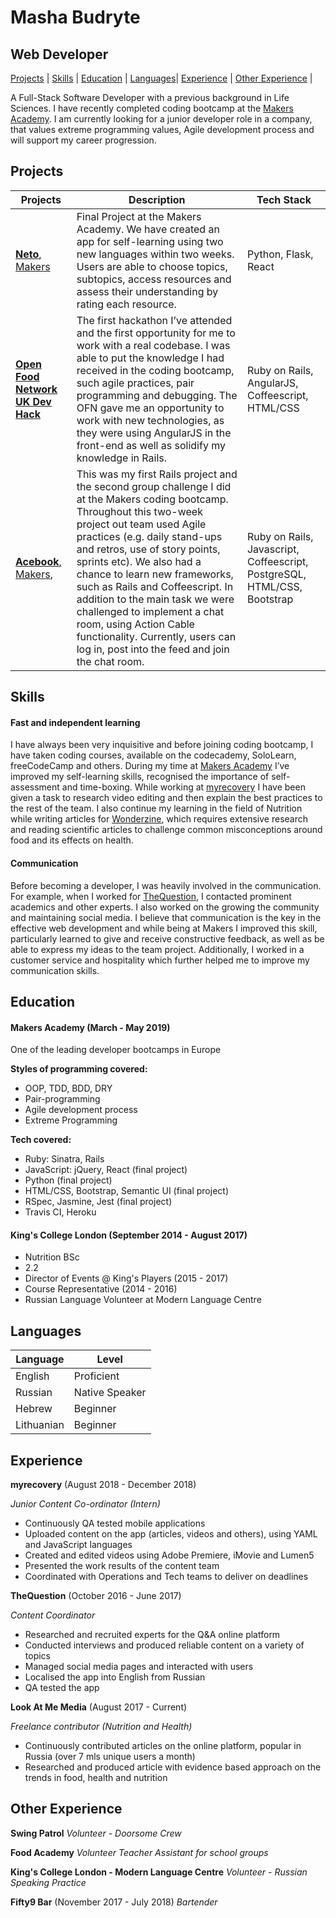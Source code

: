 # Masha Budryte

## Web Developer

[Projects](#projects) | [Skills](#skills) | [Education](#education) | [Languages](#Languages)| [Experience](#experience) | [Other Experience](#Other-Experience) |

A Full-Stack Software Developer with a previous background in Life Sciences. I have recently completed coding bootcamp at the [Makers Academy](https://makers.tech/). I am currently looking for a junior developer role in a company, that values extreme programming values, Agile development process and will support my career progression. 

## Projects

Projects|Description|Tech Stack
---|---|---
[**Neto**, Makers](https://github.com/mattTea/magnetism ) | Final Project at the Makers Academy. We have created an app for self-learning using two new languages within two weeks. Users are able to choose topics, subtopics, access resources and assess their understanding by rating each resource. | Python, Flask, React
[**Open Food Network UK Dev Hack**](https://github.com/openfoodfoundation/openfoodnetwork)| The first hackathon I’ve attended and the first opportunity for me to work with a real codebase.  I was able to put the knowledge I had received in the coding bootcamp, such agile practices, pair programming and debugging. The OFN gave me an opportunity to work with new technologies, as they were using AngularJS in the front-end as well as solidify my knowledge in Rails. |Ruby on Rails, AngularJS, Coffeescript, HTML/CSS
[**Acebook**, Makers](https://github.com/m-budryte/acebook-zuckerbros), |This was my first Rails project and the second group challenge I did at the Makers coding bootcamp. Throughout this two-week project out team used Agile practices (e.g. daily stand-ups and retros, use of story points, sprints etc). We also had a chance to learn new frameworks, such as Rails and Coffeescript. In addition to the main task we were challenged to implement a chat room, using Action Cable functionality. Currently, users can log in, post into the feed and join the chat room.| Ruby on Rails, Javascript, Coffeescript, PostgreSQL, HTML/CSS, Bootstrap

## Skills

#### Fast and independent learning

I have always been very inquisitive and before joining coding bootcamp, I have taken coding courses, available on the codecademy, SoloLearn, freeCodeCamp and others. 
During my time at [Makers Academy](makers.tech) I’ve improved my self-learning skills, recognised the importance of self-assessment and time-boxing. 
While working at [myrecovery](https://www.myrecovery.ai/) I have been given a task to research video editing and then explain the best practices to the rest of the team. 
I also continue my learning in the field of Nutrition while writing articles for  [Wonderzine](https://www.wonderzine.com/), which requires extensive research and reading scientific articles to challenge common misconceptions around food and its effects on health.

#### Communication
Before becoming a developer, I was heavily involved in the communication. For example, when I worked for [TheQuestion](https://thequestion.com/), I contacted prominent academics and other experts. I also worked on the growing the community and maintaining social media. 
I believe that communication is the key in the effective web development and while being at Makers I improved this skill, particularly learned to give and receive constructive feedback, as well as be able to express my ideas to the team project. 
Additionally, I worked in a customer service and hospitality which further helped me to improve my communication skills.

## Education

#### Makers Academy (March - May 2019)
One of the leading developer bootcamps in Europe

**Styles of programming covered:**
- OOP, TDD, BDD, DRY
- Pair-programming 
- Agile development process
- Extreme Programming

**Tech covered:**
- Ruby: Sinatra, Rails
- JavaScript: jQuery, React (final project)
- Python (final project)
- HTML/CSS, Bootstrap, Semantic UI (final project)
- RSpec, Jasmine, Jest (final project)
- Travis CI, Heroku

#### King's College London (September 2014 - August 2017)

- Nutrition BSc
- 2.2
- Director of Events @ King's Players (2015 - 2017)
- Course Representative (2014 - 2016)
- Russian Language Volunteer at Modern Language Centre

## Languages
Language|Level
---|---
English|Proficient
Russian|Native Speaker
Hebrew|Beginner
Lithuanian|Beginner

## Experience

**myrecovery** (August 2018 - December 2018)

*Junior Content Co-ordinator (Intern)*  

- Continuously QA tested mobile applications
- Uploaded content on the app (articles, videos and others), using YAML and JavaScript languages
- Created and edited videos using Adobe Premiere, iMovie and Lumen5
-  Presented the work results of the content team
- Coordinated with Operations and Tech teams to deliver on deadlines

**TheQuestion** (October 2016 - June 2017)

*Content Coordinator*

- Researched and recruited experts for the Q&A online platform
- Conducted interviews and produced reliable content on a variety of topics
- Managed social media pages and interacted with users
- Localised the app into English from Russian
- QA tested the app

**Look At Me Media** (August 2017 - Current)

*Freelance contributor (Nutrition and Health)*  

- Continuously contributed articles on the online platform, popular in Russia (over 7 mls unique users a month)
- Researched and produced article with evidence based approach on the trends in food, health and nutrition

## Other Experience
**Swing Patrol**
_Volunteer - Doorsome Crew_

**Food Academy**
_Volunteer Teacher Assistant for school groups_

**King's College London - Modern Language Centre**
_Volunteer - Russian Speaking Practice_

**Fifty9 Bar** (November 2017 - July 2018)
_Bartender_

